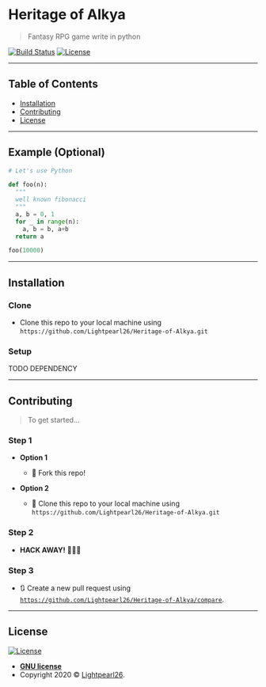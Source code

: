 # Heritage of Alkya

> Fantasy RPG game write in python

[![Build Status](http://img.shields.io/travis/badges/badgerbadgerbadger.svg?style=flat-square)](https://travis-ci.org/badges/badgerbadgerbadger) [![License](http://img.shields.io/:license-gnu-blue.svg?style=flat-square)](http://badges.mit-license.org)

---

## Table of Contents

- [Installation](#installation)
- [Contributing](#contributing)
- [License](#license)


---

## Example (Optional)

```python
# Let's use Python

def foo(n):
  """
  well known fibonacci
  """
  a, b = 0, 1
  for _ in range(n):
    a, b = b, a+b
  return a

foo(10000)

```

---

## Installation

### Clone

- Clone this repo to your local machine using `https://github.com/Lightpearl26/Heritage-of-Alkya.git`

### Setup

TODO DEPENDENCY

---

## Contributing

> To get started...

### Step 1

- **Option 1**
    - 🍴 Fork this repo!

- **Option 2**
    - 👯 Clone this repo to your local machine using `https://github.com/Lightpearl26/Heritage-of-Alkya.git`

### Step 2

- **HACK AWAY!** 🔨🔨🔨

### Step 3

- 🔃 Create a new pull request using <a href="https://github.com/Lightpearl26/Heritage-of-Alkya/compare" target="_blank">`https://github.com/Lightpearl26/Heritage-of-Alkya/compare`</a>.

---

## License

[![License](http://img.shields.io/:license-gnu-blue.svg?style=flat-square)](http://badges.mit-license.org)

- **[GNU license](https://github.com/Lightpearl26/Heritage-of-Alkya/blob/master/LICENSE)**
- Copyright 2020 © <a href="http://github.com/Lightpearl26" target="_blank">Lightpearl26</a>.

